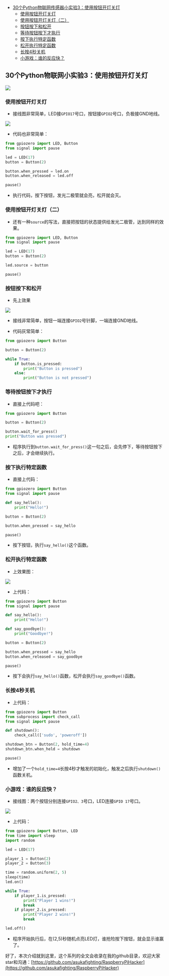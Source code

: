 * [30个Python物联网传感器小实验3：使用按钮开灯关灯](#30个python物联网传感器小实验3使用按钮开灯关灯)
	* [使用按钮开灯关灯](#使用按钮开灯关灯)
	* [使用按钮开灯关灯（二）](#使用按钮开灯关灯二)
	* [按钮按下和松开](#按钮按下和松开)
	* [等待按钮按下才执行](#等待按钮按下才执行)
	* [按下执行特定函数](#按下执行特定函数)
	* [松开执行特定函数](#松开执行特定函数)
	* [长按4秒关机](#长按4秒关机)
	* [小游戏：谁的反应快？](#小游戏谁的反应快)

## 30个Python物联网小实验3：使用按钮开灯关灯

![](pic/0113.gif)

### 使用按钮开灯关灯

- 接线图非常简单，LED接`GPIO17`号口，按钮接`GPIO2`号口，负极接GND地线。

![](pic/0114.png)

- 代码也非常简单：

```py
from gpiozero import LED, Button
from signal import pause

led = LED(17)
button = Button(2)

button.when_pressed = led.on
button.when_released = led.off

pause()
```

- 执行代码，按下按钮，发光二极管就会亮，松开就会灭。

### 使用按钮开灯关灯（二）

- 还有一种`source`的写法，直接把按钮的状态提供给发光二极管，达到同样的效果。

```py
from gpiozero import LED, Button
from signal import pause

led = LED(17)
button = Button(2)

led.source = button

pause()
```

### 按钮按下和松开

- 先上效果

![](pic/0115.gif)

- 接线非常简单，按钮一端连接`GPIO2`号针脚，一端连接GND地线。

- 代码灰常简单：

```py
from gpiozero import Button

button = Button(2)

while True:
    if button.is_pressed:
        print("Button is pressed")
    else:
        print("Button is not pressed")
```

### 等待按钮按下才执行

- 直接上代码吧：

```py
from gpiozero import Button

button = Button(2)

button.wait_for_press()
print("Button was pressed")
```

- 程序执行到`button.wait_for_press()`这一句之后，会先停下，等待按钮按下之后，才会继续执行。


### 按下执行特定函数

- 直接上代码：

```py
from gpiozero import Button
from signal import pause

def say_hello():
    print("Hello!")

button = Button(2)

button.when_pressed = say_hello

pause()
```

- 按下按钮，执行`say_hello()`这个函数。

### 松开执行特定函数

- 上效果图：

![](pic/0116.gif)

- 上代码：

```py
from gpiozero import Button
from signal import pause

def say_hello():
    print("Hello!")

def say_goodbye():
    print("Goodbye!")

button = Button(2)

button.when_pressed = say_hello
button.when_released = say_goodbye

pause()
```

- 按下会执行`say_hello()`函数，松开会执行`say_goodbye()`函数。

### 长按4秒关机

- 上代码：

```py
from gpiozero import Button
from subprocess import check_call
from signal import pause

def shutdown():
    check_call(['sudo', 'poweroff'])

shutdown_btn = Button(2, hold_time=4)
shutdown_btn.when_held = shutdown

pause()
```

- 增加了一个`hold_time=4`长按4秒才触发的初始化，触发之后执行`shutdown()`函数关机。

### 小游戏：谁的反应快？

- 接线图：两个按钮分别连接`GPIO2、3`号口，LED连接`GPIO 17`号口。

![](pic/0116.png)

- 上代码：

```py
from gpiozero import Button, LED
from time import sleep
import random

led = LED(17)

player_1 = Button(2)
player_2 = Button(3)

time = random.uniform(2, 5)
sleep(time)
led.on()

while True:
    if player_1.is_pressed:
        print("Player 1 wins!")
        break
    if player_2.is_pressed:
        print("Player 2 wins!")
        break

led.off()
```

- 程序开始执行后，在(2,5)秒随机点亮LED灯，谁抢险按下按钮，就会显示谁赢了。

好了，本次介绍就到这里，这个系列的全文会收录在我的github目录，欢迎大家star和沟通：[https://github.com/asukafighting/RaspberryPiHacker](https://github.com/asukafighting/RaspberryPiHacker)